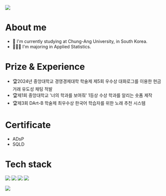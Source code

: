 ![](https://capsule-render.vercel.app/api?section=header&type=slice&text=Lee%20seungjae&color=random)
# About me
- 🏫 I'm currently studying at Chung-Ang University, in South Korea.
- 🧑🏻‍💻 I'm majoring in Applied Statistics.
# Prize & Experience
- 🏆2024년 중앙대학교 경영경제대학 학술제 제5회 우수상
대화로그를 이용한 현금거래 유도성 채팅 적발
- 🏆제1회 중앙대학교 '너의 학과를 보여줘' 1등상 수상
학과를 알리는 숏폼 제작
- 🏆제3회 DArt-B 학술제 최우수상
한국어 학습자를 위한 노래 추천 시스템
# Certificate
- ADsP
- SQLD
# Tech stack
<img src="https://img.shields.io/badge/Python-3766AB?style=flat-square&logo=Python&logoColor=white"/></a> 
<img src="https://img.shields.io/badge/R-276DC3?logo=R">
<img src="https://img.shields.io/badge/SPSS-CC6699?logo=SPSS">
<img src="https://img.shields.io/badge/MySQL-4479A1?logo=MySQL&logoColor=white">

<img src="https://img.shields.io/badge/Colab-FFDB00?logo=googlecolab">    



<!--
**seungjjae/seungjjae** is a ✨ _special_ ✨ repository because its `README.md` (this file) appears on your GitHub profile.

Here are some ideas to get you started:
About me
- 🏫 I'm currently studying at Chung-Ang University, in South Korea.
- 🧑🏻‍💻 I'm majoring in Applied Statistics.
- 👯 I’m looking to collaborate on ...
- 🤔 I’m looking for help with ...
- 💬 Ask me about ...
- 📫 How to reach me: ...
- 😄 Pronouns: ...
- ⚡ Fun fact: ...
-->
